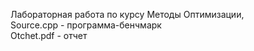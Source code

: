 Лабораторная работа по курсу Методы Оптимизации,
<br>Source.cpp - программа-бенчмарк
<br>Otchet.pdf - отчет
